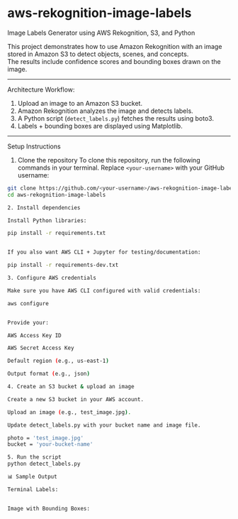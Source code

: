 # aws-rekognition-image-labels
Image Labels Generator using AWS Rekognition, S3, and Python

This project demonstrates how to use Amazon Rekognition with an image stored in Amazon S3 to detect objects, scenes, and concepts.  
The results include confidence scores and bounding boxes drawn on the image.

---

Architecture Workflow:
1. Upload an image to an Amazon S3 bucket.
2. Amazon Rekognition analyzes the image and detects labels.
3. A Python script (`detect_labels.py`) fetches the results using boto3.
4. Labels + bounding boxes are displayed using Matplotlib.

---

Setup Instructions

1. Clone the repository
To clone this repository, run the following commands in your terminal. Replace `<your-username>` with your GitHub username:

```bash
git clone https://github.com/<your-username>/aws-rekognition-image-labels.git
cd aws-rekognition-image-labels

2. Install dependencies

Install Python libraries:

pip install -r requirements.txt


If you also want AWS CLI + Jupyter for testing/documentation:

pip install -r requirements-dev.txt

3. Configure AWS credentials

Make sure you have AWS CLI configured with valid credentials:

aws configure


Provide your:

AWS Access Key ID

AWS Secret Access Key

Default region (e.g., us-east-1)

Output format (e.g., json)

4. Create an S3 bucket & upload an image

Create a new S3 bucket in your AWS account.

Upload an image (e.g., test_image.jpg).

Update detect_labels.py with your bucket name and image file.

photo = 'test_image.jpg'
bucket = 'your-bucket-name'

5. Run the script
python detect_labels.py

📊 Sample Output

Terminal Labels:


Image with Bounding Boxes:
